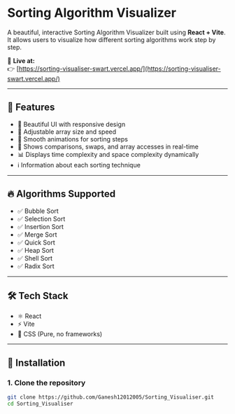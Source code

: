 # Sorting Algorithm Visualizer

A beautiful, interactive Sorting Algorithm Visualizer built using **React + Vite**.  
It allows users to visualize how different sorting algorithms work step by step.

🚀 **Live at:**  
👉 [https://sorting-visualiser-swart.vercel.app/](https://sorting-visualiser-swart.vercel.app/)

---

## 🎯 Features

- 🎨 Beautiful UI with responsive design
- 🔧 Adjustable array size and speed
- 🎥 Smooth animations for sorting steps
- 🧠 Shows comparisons, swaps, and array accesses in real-time
- 📊 Displays time complexity and space complexity dynamically
- ℹ️ Information about each sorting technique

---

## 🔥 Algorithms Supported

- ✅ Bubble Sort
- ✅ Selection Sort
- ✅ Insertion Sort
- ✅ Merge Sort
- ✅ Quick Sort
- ✅ Heap Sort
- ✅ Shell Sort
- ✅ Radix Sort

---

## 🛠️ Tech Stack

- ⚛️ React
- ⚡ Vite
- 🎨 CSS (Pure, no frameworks)

---

## 🚀 Installation

### 1. Clone the repository
```bash
git clone https://github.com/Ganesh12012005/Sorting_Visualiser.git
cd Sorting_Visualiser

